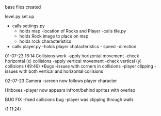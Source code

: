 base files created

level.py set up
- calls settings.py
    - holds map
        -location of Rocks and Player
-calls tile.py
    - holds Rock image to place on map
    - holds rock characteristics
- calls player.py
    -holds player chatacteristics
        - speed
        -direction


01-07-23 16:14
Collisions work
    -apply horizontal movement 
    -check horizontal (x) collisions
    -apply vertical movement
    -check vertical (y) collisions
    (49:46)
*Bugs
    -issues with corners in collisions
        -player clipping
    -issues with both vertical and horizontal collisions

02-07-23
Camera
    -screen now follows player character

Hitboxes
    -player now appears infront/behind sprites with overlap

BUG FIX
    -fixed collisions bug
        -player was clipping through walls

(1:11:24)